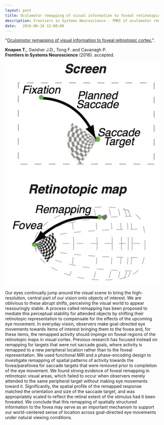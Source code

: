 ```yaml
---
layout: post
title: Oculomotor remapping of visual information to foveal retinotopic cortex
description: Frontiers in Systems Neuroscience - fMRI of oculomotor remapping signals
date:   2016-06-16 12:00:00
---
```


"<a href="" target="_blank" alt="Oculomotor remapping of visual information to foveal retinotopic cortex." >Oculomotor remapping of visual information to foveal retinotopic cortex.</a>". 

<strong>Knapen T.</strong>,  Swisher J.D., Tong F. and Cavanagh P.<br /> 
<strong>Frontiers in Systems Neuroscience</strong> (2016). accepted. 

<img class="col one right" src="/img/publications/remap.png">

Our eyes continually jump around the visual scene to bring the high-resolution, central part of our vision onto objects of interest. We are oblivious to these abrupt shifts, perceiving the visual world to appear reassuringly stable. A process called remapping has been proposed to mediate this perceptual stability for attended objects by shifting their retinotopic representation to compensate for the effects of the upcoming eye movement. In everyday vision, observers make goal-directed eye movements towards items of interest bringing them to the fovea and, for these items, the remapped activity should impinge on foveal regions of the retinotopic maps in visual cortex. Previous research has focused instead on remapping for targets that were not saccade goals, where activity is remapped to a new peripheral location rather than to the foveal representation. We used functional MRI and a phase-encoding design to investigate remapping of spatial patterns of activity towards the fovea/parafovea for saccade targets that were removed prior to completion of the eye movement. We found strong evidence of foveal remapping in retinotopic visual areas, which failed to occur when observers merely attended to the same peripheral target without making eye movements toward it. Significantly, the spatial profile of the remapped response matched the orientation and size of the saccade target, and was appropriately scaled to reflect the retinal extent of the stimulus had it been foveated. We conclude that this remapping of spatially structured information to the fovea may serve as an important mechanism to support our world-centered sense of location across goal-directed eye movements under natural viewing conditions. 